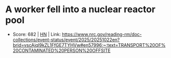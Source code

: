 # A worker fell into a nuclear reactor pool

- Score: 682 | [HN](https://news.ycombinator.com/item?id=45708292) | Link: https://www.nrc.gov/reading-rm/doc-collections/event-status/event/2025/20251022en?brid=vscAjql9kZL1FfGE7TYHVw#en57996:~:text=TRANSPORT%20OF%20CONTAMINATED%20PERSON%20OFFSITE

